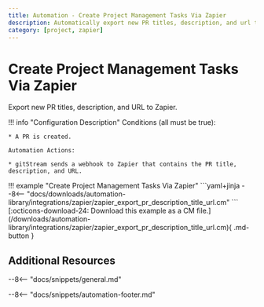 ```yaml
---
title: Automation - Create Project Management Tasks Via Zapier
description: Automatically export new PR titles, description, and url to Zapier.
category: [project, zapier]
---
```

# Create Project Management Tasks Via Zapier

<!-- --8<-- [start:example]-->
Export new PR titles, description, and URL to Zapier.

!!! info "Configuration Description"
    Conditions (all must be true):

    * A PR is created.

    Automation Actions:

    * gitStream sends a webhook to Zapier that contains the PR title, description, and URL.

<div class="automationExample" markdown="1">
!!! example "Create Project Management Tasks Via Zapier"
    ```yaml+jinja
    --8<-- "docs/downloads/automation-library/integrations/zapier/zapier_export_pr_description_title_url.cm"
    ```
    <div class="result" markdown>
      <span>
      [:octicons-download-24: Download this example as a CM file.](/downloads/automation-library/integrations/zapier/zapier_export_pr_description_title_url.cm){ .md-button }
      </span>
    </div>
</div>
<!-- --8<-- [end:example]-->

## Additional Resources

--8<-- "docs/snippets/general.md"

--8<-- "docs/snippets/automation-footer.md"
